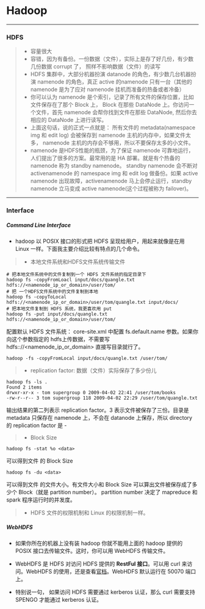 # Hadoop

--------

###  HDFS
> - 容量很大
> - 容错，因为有备份。一份数据（文件），实际上是存了好几份，有少数几份数据 corrupt 了， 照样不影响数据（文件）的读写
> - HDFS 集群中，大部分机器扮演 datanode 的角色，有少数几台机器扮演 namenode 的角色，真正 active 的namenode 只有一台（其他的 namenode 是为了应对 namenode 挂机而准备的热备或者冷备）
> - 你可以认为 namenode 是个索引，记录了所有文件的保存位置，比如文件保存在了那个 Block 上， Block 在那些 DataNode 上。你访问一个文件，首先 namenode 会帮你找到文件在那些 DataNode, 然后你去相应的 DataNode 上进行读写。
> - 上面这句话，说的正式一点就是： 所有文件的 metadata(namespace img 和 edit log) 会被保存到 namenode 主机的内存中，如果文件太多， namenode 主机的内存会不够用，所以不要保存太多的小文件。
> - namenode 是HDFS性能的瓶颈，为了保证 namenode 可靠地运行，人们提出了很多的方案。最常用的是 HA 部署。就是有个热备的 namenode 称为 standby namenode。 standby namenode 会不断对 activenamenode 的 namespace img 和 edit log 做备份。如果 active namenode 出现故障，activenamenode 马上会停止运行，standby namenode 立马变成 active namenode(这个过程被称为 failover)。




------------

### Interface

##### Command Line Interface
- hadoop 以 POSIX 接口的形式把 HDFS 呈现给用户，用起来就像是在用 Linux 一样。下面我主要介绍比较有特点的几个命令。
> - 本地文件系统和HDFS文件系统传输文件
```shell
# 把本地文件系统中的文件复制到一个 HDFS 文件系统的指定目录下
hadoop fs -copyFromLoacl input/docs/quangle.txt hdfs://<namenode_ip_or_domain>/user/tom/
# 把 一个HDFS文件系统中的文件复制到本地
hadoop fs -copyToLocal hdfs://<namenode_ip_or_domain>/user/tom/quangle.txt input/docs/
# 把本地文件复制到 HDFS 系统，我更喜欢用 put
hadoop fs -put input/docs/quangle.txt hdfs://<namenode_ip_or_domain>/user/tom/
```
配置默认 HDFS 文件系统： core-site.xml 中配置 fs.default.name 参数。如果你向这个参数指定的 hdfs上传数据，不需要写 hdfs:://<namenode_ip_or_domain> 直接写目录就行了。
```shell
hadoop -fs -copyFromLocal input/docs/quangle.txt /user/tom/
```

> - replication factor: 数据（文件）实际保存了多少份儿
```shell
hadoop fs -ls .
Found 2 items
drwxr-xr-x - tom supergroup 0 2009-04-02 22:41 /user/tom/books
-rw-r--r-- 3 tom supergroup 118 2009-04-02 22:29 /user/tom/quangle.txt
```
输出结果的第二列表示 replication factor。3 表示文件被保存了三份。目录是 metadata 只保存在 namenode 上，不会在 datanode 上保存，所以 directory 的 replication factor 是 -

> - Block Size
```shell
hadoop fs -stat %o <data>
```
可以得到文件 <data> 的 Block Size
```shell
hadoop fs -du <data>
```
可以得到文件 <data> 的文件大小。有文件大小和 Block Size 可以算出文件被保存成了多少个 Block（就是 partition number）。 partition number 决定了 mapreduce 和 spark 程序运行时的并发度。

> - HDFS 文件的权限机制和 Linux 的权限机制一样。


##### WebHDFS
- 如果你所在的机器上没有装 hadoop 你就不能用上面的 hadoop 提供的 POSIX 接口去传输文件。这时，你可以用 WebHDFS 传输文件。
- WebHDFS 是 HDFS 对访问 HDFS 提供的 **RestFul 接口**。可以用 curl 来访问。WebHDFS 的使用，还是查看[官档](https://hadoop.apache.org/docs/r1.0.4/webhdfs.html)。WebHDFS 默认运行在 50070 端口上。

- 特别说一句， 如果访问 HDFS 需要通过 kerberos 认证，那么 curl 需要支持 SPENGO 才能通过 kerberos 认证。
